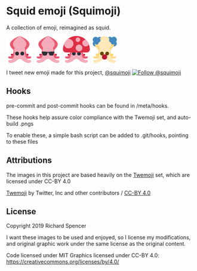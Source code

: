 # Squid emoji (Squimoji)

A collection of emoji, reimagined as squid.

![](/72x72/1f991.png) ![](/72x72/1f60e.png) ![](/72x72/1f344.png) ![](/72x72/1f921.png)

I tweet new emoji made for this project, [@squimoji](https://twitter.com/squimoji) [![Follow @squimoji](http://i.imgur.com/wWzX9uB.png)](https://twitter.com/squimoji?ref_src=twsrc%5Etfw)

## Hooks

pre-commit and post-commit hooks can be found in /meta/hooks.

These hooks help assure color compliance with the Twemoji set, and auto-build .pngs

To enable these, a simple bash script can be added to .git/hooks, pointing to these files

## Attributions

The images in this project are based heavily on the [Twemoji](https://github.com/twitter/twemoji) set, which are licensed under CC-BY 4.0

[Twemoji](https://github.com/twitter/twemoji) by Twitter, Inc and other contributors / [CC-BY 4.0](https://creativecommons.org/licenses/by/4.0/)

## License

Copyright 2019 Richard Spencer

I want these images to be used and enjoyed, so I license my modifications, and original graphic work under the same license as the original content.

Code licensed under MIT
Graphics licensed under CC-BY 4.0: https://creativecommons.org/licenses/by/4.0/
